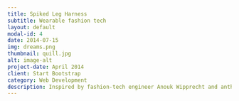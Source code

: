 ```yaml
---
title: Spiked Leg Harness
subtitle: Wearable fashion tech
layout: default
modal-id: 4
date: 2014-07-15
img: dreams.png
thumbnail: quill.jpg
alt: image-alt
project-date: April 2014
client: Start Bootstrap
category: Web Development
description: Inspired by fashion-tech engineer Anouk Wipprecht and anthropologist Edward T Hall, this project is an avante-garde wearable fashion tech device that is meant to bridge the gap between STEM and the creative arts. The device is a leg harness with spikes or quills extruding outward and able to detect incoming objects and move accordingly. This project is meant to redefine the user's social space by giving the user the freedom and power to control his/her surrounding environment.   <p>Visit this <a href="https://github.com/shankhan247/Winter-Project-2020">github page </a> to find the source code, circuit diagrams, and in depth information about the project. Visit this <a href="https://github.com/shankhan247/Winter_Project_2020_CAD">github page </a>to access the 3d printed/CAD files.</p> <p> Note:this project is in its final stages of completion. A demo video will be recorded and uploaded soon. </p>
---
```


